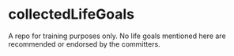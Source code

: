 # collectedLifeGoals
A repo for training purposes only. No life goals mentioned here are recommended or endorsed by the committers.
